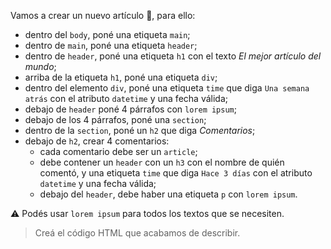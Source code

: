 Vamos a crear un nuevo artículo :raised_hands:, para ello:

- dentro del `body`, poné una etiqueta `main`;
- dentro de `main`, poné una etiqueta `header`;
- dentro de `header`, poné una etiqueta `h1` con el texto _El mejor artículo del mundo_;
- arriba de la etiqueta `h1`, poné una etiqueta `div`;
- dentro del elemento `div`, poné una etiqueta `time` que diga `Una semana atrás` con el atributo `datetime` y una fecha válida;
- debajo de `header` poné 4 párrafos con `lorem ipsum`;
- debajo de los 4 párrafos, poné una `section`;
- dentro de la `section`, poné un `h2` que diga _Comentarios_;
- debajo de `h2`, crear 4 comentarios:
  - cada comentario debe ser un `article`;
  - debe contener un `header` con un `h3` con el nombre de quién comentó, y una etiqueta `time` que diga `Hace 3 días` con el atributo `datetime` y una fecha válida;
  - debajo del `header`, debe haber una etiqueta `p` con `lorem ipsum`.

:warning: Podés usar `lorem ipsum` para todos los textos que se necesiten.

> Creá el código HTML que acabamos de describir.